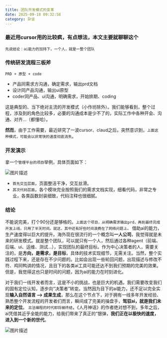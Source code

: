 ```yaml
---
title: 团队开发模式的变革
date: 2025-09-18 09:32:58
category: 杂谈
---
```



### 最近用cursor用的比较疯，有点想法，本文主要就聊聊这个

`先说结论：ai能力的加持下，一个人，就是一整个团队`

### 传统研发流程三板斧
`PRD + 原型 + code`
- 产品同需求方沟通，确定需求，输出prd文档
- 设计同产品沟通，输出ui原型
- coder同产品、ui沟通，明确需求，开始排期、coding

这是典型的、当下绝对主流的开发模式（小作坊除外）。我们能够看到，整个过程，涉及到的角色比较多，必要的沟通成本是少不了的，实际工作中各种开会、沟通、对齐...（都懂哈）。

**然而**，由于工作需要，最近研究了一波cursor、claud之后，突然意识到，`上面这种模式，可能会以非常快的速度彻底消失`。

### 开发演示

拿一个`管理平台的项目`举例，具体页面如下：

<img src="/img/25918.gif" alt="图片描述">

- `首先交互层面`，页面整洁干净，交互丝滑。
- `其次代码层面`，各个模块完全按照我们的需求文档实现，细看代码，非常之专业，各类函数封装细致，代码注释也很细腻。

### 结论
不能说完美，打个90分还是够格的。`上面这个项目，从明确需求输出prd，再到最终完成开发上线，只用了半天时间。就这，其中还有好些时间浪费在了网络问题上。`
借助ai的能力，生产速度得以巨大的提升。海外现在很流行的一个概念叫**一人公司**，我觉得就是未来的研发模式。就是整个团队，可以就只有一个人，然后通过各种agent（前端、后端、ui、运维、测试...），实现团队的最终目标。作为中心决策者的人，需要关注的，是**方向，是需求，是目标**，具体的技术实现细节，无需关注。当然，整个实践过程下来，还是存在不少问题的。比如会出现一些轮回问题，出现描述与修改不符、鸡同鸭讲的情况，且目下的各类ai工具可能还达不到我们预期的完美的效果。但是，我觉得这也只是时间的问题，因为ai的能力在时刻进化。

对于我们一线开发者而言，这是不小的挑战，也是巨大的机遇。我们需要改变我们的固有定位认知，逐步向“决策者”转变。当然因为目下的ai能力，还不足以完全实现**输入自然语言 --> 成果生成**，那么在这个节点下，对于拥有一线多年开发经验、熟悉整个开发流程的开发者们而言，瞬间成了完美的操盘手，**驾驭ai，就是我们未来的定位**。
`古法编程的时代即将被终结`，《人月神话》的作者绝对想不到，多年之后，ai凭借其近乎全能的能力，给我们带来了真正的“银弹，**我们正在以极快的速度，进入到一个新的世代**。

<img src="/img/time_change.jpg" alt="图片描述">


